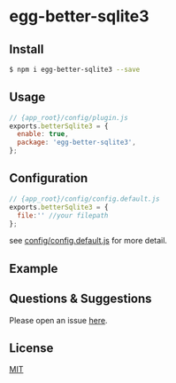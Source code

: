 # egg-better-sqlite3
<!--
Description here.
-->

## Install

```bash
$ npm i egg-better-sqlite3 --save
```

## Usage

```js
// {app_root}/config/plugin.js
exports.betterSqlite3 = {
  enable: true,
  package: 'egg-better-sqlite3',
};
```

## Configuration

```js
// {app_root}/config/config.default.js
exports.betterSqlite3 = {
  file:'' //your filepath
};
```

see [config/config.default.js](config/config.default.js) for more detail.

## Example

<!-- example here -->

## Questions & Suggestions

Please open an issue [here](https://github.com/eggjs/egg/issues).

## License

[MIT](LICENSE)
